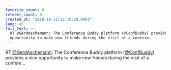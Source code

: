 ```yaml
---
favorite_count: 0
retweet_count: 0
created_at: "2018-10-11T12:10:28.000Z"
lang: en
full_text: >-
  RT @GerdAschemann: The Conference Buddy platform (@ConfBuddy) provides a nice
  opportunity to make new friends during the visit of a confere…
---
```


RT [@GerdAschemann](https://twitter.com/GerdAschemann): The Conference Buddy
platform ([@ConfBuddy](https://twitter.com/ConfBuddy)) provides a nice
opportunity to make new friends during the visit of a confere…
